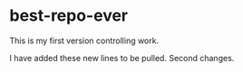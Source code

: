 # best-repo-ever

This is my first version controlling work.

I have added these new lines to be pulled. Second changes.
